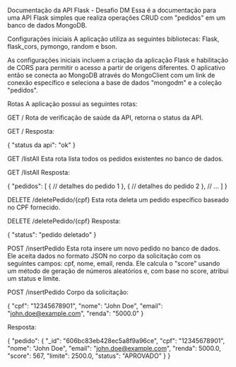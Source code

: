 Documentação da API Flask - Desafio DM
Essa é a documentação para uma API Flask simples que realiza operações CRUD com "pedidos" em um banco de dados MongoDB.

Configurações iniciais
A aplicação utiliza as seguintes bibliotecas: Flask, flask_cors, pymongo, random e bson.

As configurações iniciais incluem a criação da aplicação Flask e habilitação de CORS para permitir o acesso a partir de origens diferentes. O aplicativo então se conecta ao MongoDB através do MongoClient com um link de conexão específico e seleciona a base de dados "mongodm" e a coleção "pedidos".

Rotas
A aplicação possui as seguintes rotas:

GET /
Rota de verificação de saúde da API, retorna o status da API.

GET /
Resposta:

{
    "status da api": "ok"
}

GET /listAll
Esta rota lista todos os pedidos existentes no banco de dados.

GET /listAll
Resposta:

{
    "pedidos": [
        {
            // detalhes do pedido 1
        },
        {
            // detalhes do pedido 2
        },
        // ...
    ]
}

DELETE /deletePedido/{cpf}
Esta rota deleta um pedido específico baseado no CPF fornecido.

DELETE /deletePedido/{cpf}
Resposta:

{
    "status": "pedido deletado"
}

POST /insertPedido
Esta rota insere um novo pedido no banco de dados. Ele aceita dados no formato JSON no corpo da solicitação com os seguintes campos: cpf, nome, email, renda. Ele calcula o "score" usando um método de geração de números aleatórios e, com base no score, atribui um status e limite.

POST /insertPedido
Corpo da solicitação:

{
    "cpf": "12345678901",
    "nome": "John Doe",
    "email": "john.doe@example.com",
    "renda": "5000.0"
}

Resposta:

{
    "pedido": {
        "_id": "606bc83eb428ec5a8f9a96ce",
        "cpf": "12345678901",
        "nome": "John Doe",
        "email": "john.doe@example.com",
        "renda": 5000.0,
        "score": 567,
        "limite": 2500.0,
        "status": "APROVADO"
    }
}


